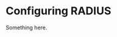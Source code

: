 [title]: # (Configuring RADIUS)
[tags]: # (XXX)
[priority]: # (2270)
# Configuring RADIUS
Something here.
